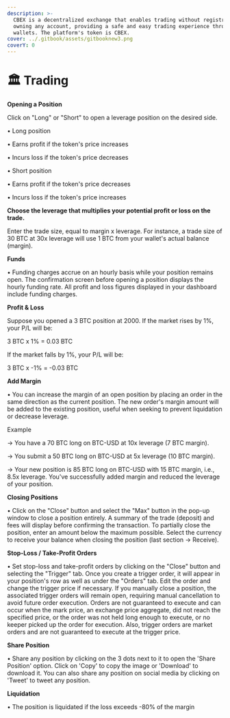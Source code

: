 ```yaml
---
description: >-
  CBEX is a decentralized exchange that enables trading without registration or
  owning any account, providing a safe and easy trading experience through web3
  wallets. The platform's token is CBEX.
cover: ../.gitbook/assets/gitbooknew3.png
coverY: 0
---
```


# 🏛 Trading

**Opening a Position**&#x20;

Click on "Long" or "Short" to open a leverage position on the desired side.

• Long position

• Earns profit if the token's price increases

• Incurs loss if the token's price decreases

• Short position

• Earns profit if the token's price decreases

• Incurs loss if the token's price increases

&#x20;

**Choose the leverage that multiplies your potential profit or loss on the trade.**

&#x20;

Enter the trade size, equal to margin x leverage. For instance, a trade size of 30 BTC at 30x leverage will use 1 BTC from your wallet's actual balance (margin).

&#x20;

**Funds**

• Funding charges accrue on an hourly basis while your position remains open. The confirmation screen before opening a position displays the hourly funding rate. All profit and loss figures displayed in your dashboard include funding charges.

&#x20;

**Profit & Loss**&#x20;

Suppose you opened a 3 BTC position at 2000. If the market rises by 1%, your P/L will be:

3 BTC x 1% = 0.03 BTC

If the market falls by 1%, your P/L will be:

3 BTC x -1% = -0.03 BTC

&#x20;

**Add Margin**&#x20;

• You can increase the margin of an open position by placing an order in the same direction as the current position. The new order's margin amount will be added to the existing position, useful when seeking to prevent liquidation or decrease leverage.&#x20;

Example

\-> You have a 70 BTC long on BTC-USD at 10x leverage (7 BTC margin).

\-> You submit a 50 BTC long on BTC-USD at 5x leverage (10 BTC margin).

\-> Your new position is 85 BTC long on BTC-USD with 15 BTC margin, i.e., 8.5x leverage. You've successfully added margin and reduced the leverage of your position.

&#x20;

**Closing Positions**&#x20;

• Click on the "Close" button and select the "Max" button in the pop-up window to close a position entirely. A summary of the trade (deposit) and fees will display before confirming the transaction. To partially close the position, enter an amount below the maximum possible. Select the currency to receive your balance when closing the position (last section -> Receive).

&#x20;

**Stop-Loss / Take-Profit Orders**&#x20;

• Set stop-loss and take-profit orders by clicking on the "Close" button and selecting the "Trigger" tab. Once you create a trigger order, it will appear in your position's row as well as under the "Orders" tab. Edit the order and change the trigger price if necessary. If you manually close a position, the associated trigger orders will remain open, requiring manual cancellation to avoid future order execution. Orders are not guaranteed to execute and can occur when the mark price, an exchange price aggregate, did not reach the specified price, or the order was not held long enough to execute, or no keeper picked up the order for execution. Also, trigger orders are market orders and are not guaranteed to execute at the trigger price.

&#x20;

**Share Position**&#x20;

• Share any position by clicking on the 3 dots next to it to open the 'Share Position' option. Click on 'Copy' to copy the image or 'Download' to download it. You can also share any position on social media by clicking on 'Tweet' to tweet any position.

&#x20;

**Liquidation**&#x20;

• The position is liquidated if the loss exceeds -80% of the margin
